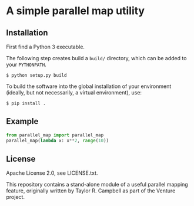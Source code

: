 # A simple parallel map utility

## Installation

First find a Python 3 executable.

The following step creates build a `build/` directory, which can be added
to your `PYTHONPATH`.
```
$ python setup.py build
```

To build the software into the global installation of your environment (ideally,
but not necessarily, a virtual environment), use:
```
$ pip install .
```

## Example

```python
from parallel_map import parallel_map
parallel_map(lambda x: x**2, range(10))
```

## License

Apache License 2.0, see LICENSE.txt.

This repository contains a stand-alone module of a useful parallel mapping
feature, originally written by Taylor R. Campbell as part of the Venture
project.
